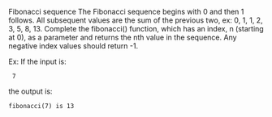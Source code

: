 Fibonacci sequence
The Fibonacci sequence begins with 0 and then 1 follows. All subsequent values are the sum of the previous two, ex: 0, 1, 1, 2, 3, 5, 8, 13. Complete the fibonacci() function, which has an index, n (starting at 0), as a parameter and returns the nth value in the sequence. Any negative index values should return -1.

Ex: If the input is:

     7
the output is:

    fibonacci(7) is 13